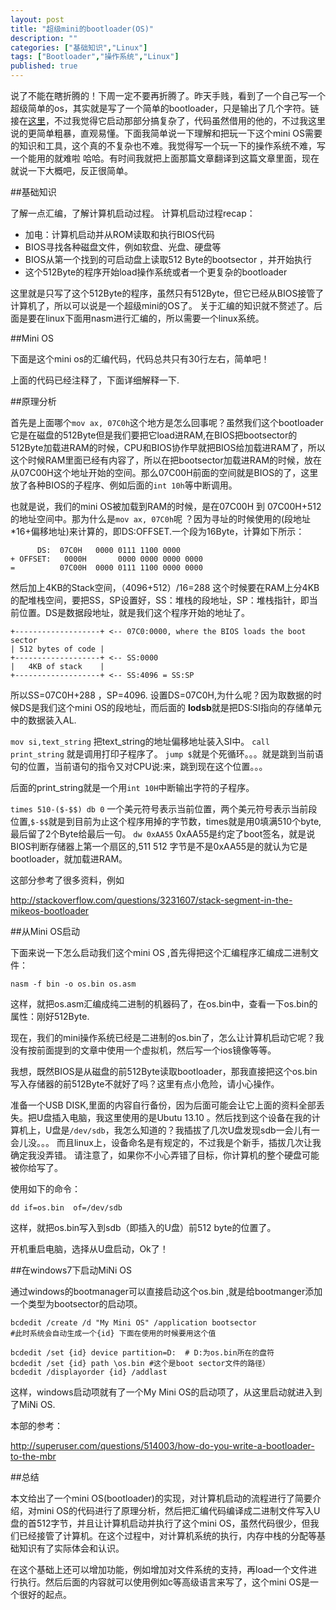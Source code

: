 ```yaml
---
layout: post
title: "超级mini的bootloader(OS)"
description: ""
categories: ["基础知识","Linux"]
tags: ["Bootloader","操作系统","Linux"]
published: true
---
```


说了不能在瞎折腾的！下周一定不要再折腾了。昨天手贱，看到了一个自己写一个超级简单的os，其实就是写了一个简单的bootloader，只是输出了几个字符。链接在[这里][1]，不过我觉得它启动那部分搞复杂了，代码虽然借用的他的，不过我这里说的更简单粗暴，直观易懂。下面我简单说一下理解和把玩一下这个mini OS需要的知识和工具，这个真的不复杂也不难。我觉得写一个玩一下的操作系统不难，写一个能用的就难啦 哈哈。有时间我就把上面那篇文章翻译到这篇文章里面，现在就说一下大概吧，反正很简单。

##基础知识
 
 了解一点汇编，了解计算机启动过程。
 计算机启动过程recap：
 

 - 加电：计算机启动并从ROM读取和执行BIOS代码
 - BIOS寻找各种磁盘文件，例如软盘、光盘、硬盘等
 - BIOS从第一个找到的可启动盘上读取512 Byte的bootsector ，并开始执行
 - 这个512Byte的程序开始load操作系统或者一个更复杂的bootloader

这里就是只写了这个512Byte的程序，虽然只有512Byte，但它已经从BIOS接管了计算机了，所以可以说是一个超级mini的OS了。
关于汇编的知识就不赘述了。后面是要在linux下面用nasm进行汇编的，所以需要一个linux系统。

##Mini OS

下面是这个mini os的汇编代码，代码总共只有30行左右，简单吧！

<script src="https://gist.github.com/HaiyangXu/b06c58a4d26b97fbd3f2.js"></script>

上面的代码已经注释了，下面详细解释一下.

##原理分析

首先是上面哪个`mov ax, 07C0h`这个地方是怎么回事呢？虽然我们这个bootloader它是在磁盘的512Byte但是我们要把它load进RAM,在BIOS把bootsector的512Byte加载进RAM的时候，CPU和BIOS协作早就把BIOS给加载进RAM了，所以这个时候RAM里面已经有内容了，所以在把bootsector加载进RAM的时候，放在从07C00H这个地址开始的空间。那么07C00H前面的空间就是BIOS的了，这里放了各种BIOS的子程序、例如后面的`int 10h`等中断调用。

也就是说，我们的mini OS被加载到RAM的时候，是在07C00H 到 07C00H+512的地址空间中。那为什么是`mov ax, 07C0h`呢 ？因为寻址的时候使用的(段地址*16+偏移地址)来计算的，即DS:OFFSET.一个段为16Byte，计算如下所示：

          DS:  07C0H   0000 0111 1100 0000 
    + OFFSET:   0000H       0000 0000 0000 0000
    =          07C00H  0000 0111 1100 0000 0000
    
然后加上4KB的Stack空间，（4096+512）/16=288 这个时候要在RAM上分4KB的配堆栈空间，要把SS，SP设置好，SS：堆栈的段地址，SP：堆栈指针，即当前位置。DS是数据段地址，就是我们这个程序开始的地址了。

    +-------------------+ <-- 07C0:0000, where the BIOS loads the boot sector
    | 512 bytes of code |
    +-------------------+ <-- SS:0000
    |   4KB of stack    |
    +-------------------+ <-- SS:4096 = SS:SP

所以SS=07C0H+288 ，SP=4096.
设置DS=07C0H,为什么呢？因为取数据的时候DS是我们这个mini OS的段地址，而后面的
**lodsb**就是把DS:SI指向的存储单元中的数据装入AL.

`mov si,text_string` 把text_string的地址偏移地址装入SI中。
`call print_string` 就是调用打印子程序了。
`jump $`就是个死循环。。。就是跳到当前语句的位置，当前语句的指令又对CPU说:来，跳到现在这个位置。。。

后面的print_string就是一个用`int 10H`中断输出字符的子程序。

`times 510-($-$$) db 0` 一个美元符号表示当前位置，两个美元符号表示当前段位置,`$-$$`就是到目前为止这个程序用掉的字节数，times就是用0填满510个byte,最后留了2个Byte给最后一句。
`dw 0xAA55`	0xAA55是约定了boot签名，就是说BIOS判断存储器上第一个扇区的,511 512 字节是不是0xAA55是的就认为它是bootloader，就加载进RAM。

这部分参考了很多资料，例如

http://stackoverflow.com/questions/3231607/stack-segment-in-the-mikeos-bootloader


##从Mini OS启动

下面来说一下怎么启动我们这个mini OS ,首先得把这个汇编程序汇编成二进制文件：

    nasm -f bin -o os.bin os.asm


这样，就把os.asm汇编成纯二进制的机器码了，在os.bin中，查看一下os.bin的属性：刚好512Byte.

现在，我们的mini操作系统已经是二进制的os.bin了，怎么让计算机启动它呢？我没有按前面提到的文章中使用一个虚拟机，然后写一个ios镜像等等。

我想，既然BIOS是从磁盘的前512Byte读取bootloader，那我直接把这个os.bin写入存储器的前512Byte不就好了吗？这里有点小危险，请小心操作。

准备一个USB DISK,里面的内容自行备份，因为后面可能会让它上面的资料全部丢失。把U盘插入电脑，我这里使用的是Ubutu 13.10 。然后找到这个设备在我的计算机上，U盘是`/dev/sdb`，我怎么知道的？我插拔了几次U盘发现sdb一会儿有一会儿没。。。 而且linux上，设备命名是有规定的，不过我是个新手，插拔几次让我确定我没弄错。
请注意了，如果你不小心弄错了目标，你计算机的整个硬盘可能被你给写了。

使用如下的命令：

    dd if=os.bin  of=/dev/sdb
 
 这样，就把os.bin写入到sdb（即插入的U盘）前512 byte的位置了。
 
 开机重启电脑，选择从U盘启动，Ok了！
 
##在windows7下启动MiNi OS
 
 通过windows的bootmanager可以直接启动这个os.bin ,就是给bootmanger添加一个类型为bootsector的启动项。
 
 
    bcdedit /create /d "My Mini OS" /application bootsector 
    #此时系统会自动生成一个{id} 下面在使用的时候要用这个值
    
    bcdedit /set {id} device partition=D:  # D:为os.bin所在的盘符
    bcdedit /set {id} path \os.bin #这个是boot sector文件的路径）
    bcdedit /displayorder {id} /addlast

这样，windows启动项就有了一个My Mini OS的启动项了，从这里启动就进入到了MiNi OS.
 
 本部的参考：

http://superuser.com/questions/514003/how-do-you-write-a-bootloader-to-the-mbr
 

##总结

本文给出了一个mini OS(bootloader)的实现，对计算机启动的流程进行了简要介绍，对mini OS的代码进行了原理分析，然后把汇编代码编译成二进制文件写入U盘的首512字节，并且让计算机启动并执行了这个mini OS，虽然代码很少，但我们已经接管了计算机。在这个过程中，对计算机系统的执行，内存中栈的分配等基础知识有了实际体会和认识。

在这个基础上还可以增加功能，例如增加对文件系统的支持，再load一个文件进行执行。然后后面的内容就可以使用例如c等高级语言来写了，这个mini OS是一个很好的起点。


  [1]: http://mikeos.berlios.de/write-your-own-os.html